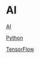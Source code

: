 # AI

[AI](https://github.com/hncgc/AI/blob/master/AI.md)  

[Python](https://github.com/hncgc/AI/blob/master/Python/README.md)

[TensorFlow](https://github.com/hncgc/AI/blob/master/TensorFlow.md)